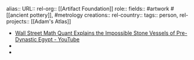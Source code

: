 alias::
URL::
rel-org:: [[Artifact Foundation]]
role::
fields:: #artwork #[[ancient pottery]], #metrology
creations::
rel-country::
tags:: person,
rel-projects:: [[Adam's Atlas]]



- [Wall Street Math Quant Explains the Impossible Stone Vessels of Pre-Dynastic Egypt - YouTube](https://www.youtube.com/watch?v=6T6UFYAwQ8w)
-
-
